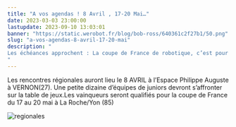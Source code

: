 ```yaml
---
title: "A vos agendas ! 8 Avril , 17-20 Mai…"
date: 2023-03-03 23:00:00
lastupdate: 2023-09-10 13:03:01
banner: "https://static.werobot.fr/blog/bob-ross/640361c2f27b1/50.png"
slug: "a-vos-agendas-8-avril-17-20-mai"
description: " 
Les échéances approchent : La coupe de France de robotique, c’est pour bientôt.
"
---
```

Les rencontres régionales auront lieu le 8 AVRIL à l’Espace Philippe Auguste à VERNON(27).
Une petite dizaine d’équipes de juniors devront s’affronter sur la table de jeux.Les vainqueurs seront qualifiés pour la coupe de France du 17 au 20 mai à La Roche/Yon (85) 

![regionales](https://static.werobot.fr/blog/bob-ross/640361d4b7521/75.png)


    